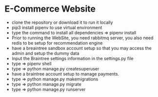 # E-Commerce Website

- clone the repository or download it to run it locally
- pip3 install pipenv to use virtual environment
- type the command to install all dependencies => pipenv install
- Prior to running the WebSite, you need rabbitmq server, you also need redis to be setup for recommendation engine
- have a breaintree sandbox account setup so that you may access the admin and setup the dummy data
- Input the Braintree settings information in the settings.py file
- type => pipenv shell
- type => python manage.py createsuperuser
- have a braintree account setup to manage payments.
- type => python manage.py makemigrations
- type => python manage.py migrate
- type => python manage.py runserver
